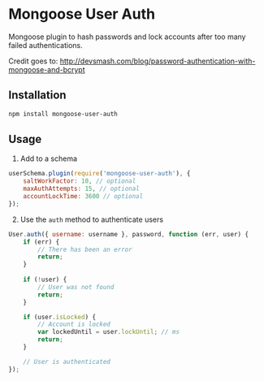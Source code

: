 # Mongoose User Auth
Mongoose plugin to hash passwords and lock accounts after too many failed authentications.

Credit goes to: http://devsmash.com/blog/password-authentication-with-mongoose-and-bcrypt

## Installation
```bash
npm install mongoose-user-auth
```

## Usage

1. Add to a schema
```js
userSchema.plugin(require('mongoose-user-auth'), {
	saltWorkFactor: 10, // optional
	maxAuthAttempts: 15, // optional
	accountLockTime: 3600 // optional
});
```

2. Use the `auth` method to authenticate users
```js
User.auth({ username: username }, password, function (err, user) {
	if (err) {
		// There has been an error
		return;
	}
	
	if (!user) {
		// User was not found
		return;
	}

	if (user.isLocked) {
		// Account is locked
		var lockedUntil = user.lockUntil; // ms
		return;
	}

	// User is authenticated
});
```
